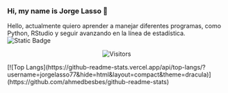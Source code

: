 ### Hi, my name is Jorge Lasso 👋
Hello, actualmente quiero aprender a manejar diferentes programas, como Python, RStudio y seguir avanzando en la línea de estadística.
![Static Badge](https://img.shields.io/badge/-Linkedin-blue?style=plastic&logo=Linkedin&link=https%3A%2F%2Fwww.jorls)
<p align=center>                           
  <img align=center  src="https://visitor-badge.laobi.icu/badge?page_id=jorgelasso77" alt="Visitors">                
</p>
[![Top Langs](https://github-readme-stats.vercel.app/api/top-langs/?username=jorgelasso77&hide=html&layout=compact&theme=dracula)](https://github.com/ahmedbesbes/github-readme-stats)
<!--
**jorgelasso77/jorgelasso77** is a ✨ _special_ ✨ repository because its `README.md` (this file) appears on your GitHub profile.

Here are some ideas to get you started:

- 🔭 I’m currently working on ...
- 🌱 I’m currently learning ...
- 👯 I’m looking to collaborate on ...
- 🤔 I’m looking for help with ...
- 💬 Ask me about ...
- 📫 How to reach me: ...
- 😄 Pronouns: ...
- ⚡ Fun fact: ...
-->
